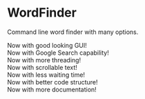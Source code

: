 # WordFinder
Command line word finder with many options.

Now with good looking GUI!  
Now with Google Search capability!  
Now with more threading!  
Now with scrollable text!  
Now with less waiting time!  
Now with better code structure!  
Now with more documentation!
